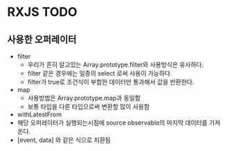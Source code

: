 # RXJS TODO

## 사용한 오퍼레이터
- filter
  - 우리가 흔히 알고있는 Array.prototype.filter와 사용방식은 유사하다.
  - filter 같은 경우에는 일종의 select 로써 사용이 가능하다.
  - filter가 true로 조건식이 부합한 데이터만 통과해서 값을 반환한다.
- map
  - 사용방법은 Array.prototype.map과 동일함
  - 보통 타입을 다른 타입으로써 변환할 많이 사용함
- withLatestFrom
 - 해당 오퍼레이터가 실행되는시점에 source observable의 마지막 데이터를 가져온다.
 - [event, data] 와 같은 식으로 치환됨
